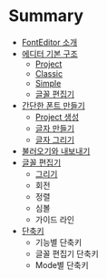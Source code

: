 # Summary

* [FontEditor 소개](README.md)
* [에디터 기본 구조](chapter1.md)
  * [Project](chapter1/project.md)
  * [Classic](chapter1/classic.md)
  * [Simple](chapter1/simple.md)
  * [글꼴 편집기](chapter1/ae00-af34-d3b8-c9d1-ae30.md)
* [간단한 폰트 만들기](d3f0-d2b8-b9cc-b4e4-ae30.md)
  * [Project 생성](d3f0-d2b8-b9cc-b4e4-ae30/project-c0dd-c131.md)
  * [글자 만들기](d3f0-d2b8-b9cc-b4e4-ae30/ae00-c790-b9cc-b4e4-ae30.md)
  * [글자 그리기](d3f0-d2b8-b9cc-b4e4-ae30/ae00-c790-adf8-b9ac-ae30.md)
* [불러오기와 내보내기](ae30-b2a5-b4e4.md)
* [글꼴 편집기 ](outline-adf8-b9ac-ae30-d234.md)
  * [그리기](outline-adf8-b9ac-ae30-d234/outline-adf8-b9ac-ae30.md)
  * 회전
  * 정렬
  * 심볼
  * 가이드 라인
* [단축키](b2e8-cd95-d0a4.md)
  * 기능별 단축키
  * 글꼴 편집기 단축키
  * Mode별 단축키

